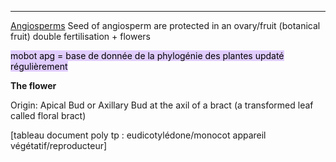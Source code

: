 ___
<u>Angiosperms</u>
Seed of angiosperm are protected in an ovary/fruit (botanical fruit)
double fertilisation + flowers 

<mark style="background: #D2B3FFA6;">mobot apg = base de donnée de la phylogénie des plantes updaté régulièrement</mark>

**The flower**

Origin: Apical Bud or Axillary Bud at the axil of a bract (a transformed leaf called floral bract)


[tableau document poly tp : eudicotylédone/monocot appareil végétatif/reproducteur]
